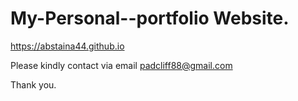# My-Personal--portfolio Website.

https://abstaina44.github.io

Please kindly contact via email padcliff88@gmail.com

Thank you.
